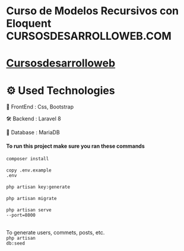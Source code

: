 # Curso de Modelos Recursivos con Eloquent CURSOSDESARROLLOWEB.COM

# [Cursosdesarrolloweb](https://www.cursosdesarrolloweb.es/course/modelos-recursivos-con-eloquent//)<br />

<!-- [DEMO](https://www.youtube.com/watch?v=mitM_HCj-Sk) <br />
[DEMO - File Sharing](https://www.youtube.com/watch?v=cTfSEcbLh1Y) -->

# ⚙️ Used Technologies

💅 FrontEnd : Css, Bootstrap

🛠 Backend : Laravel 8

💾 Database : MariaDB

<!-- ☁️ Deployment : Github -->

#### To run this project make sure you ran these commands
<code>composer install</code><br><br>
<code>copy .env.example .env</code><br><br>
<code>php artisan key:generate</code><br><br>
<code>php artisan migrate</code><br><br>
<code>php artisan serve --port=8000</code><br><br>
<!-- <code>php artisan storage:link</code><br><br> -->
<!-- now you can visit localhost:3000 and see the project -->

To generate users, commets, posts, etc. <br>
<code>php artisan db:seed</code>


### 

